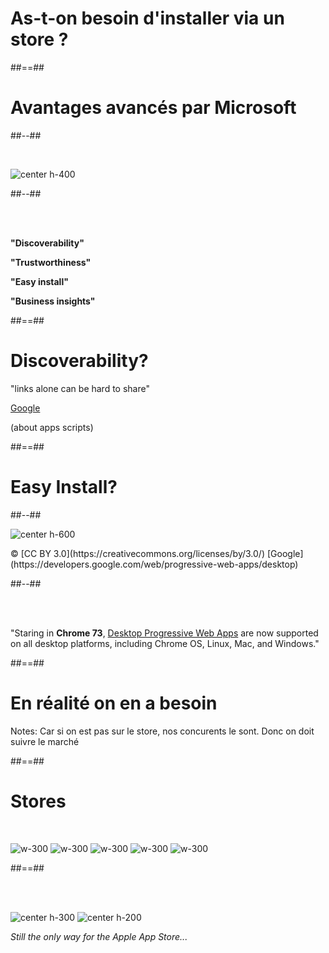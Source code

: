 <!-- .slide: class="transition-white sfeir-bg-pink" -->

# As-t-on besoin d'installer via un store ?

##==##

<!-- .slide: class="two-column-layout" -->

# Avantages avancés par Microsoft

##--##

<br>

![center h-400](./assets/images/windows-store.png)

##--##

<br><br>

**"Discoverability"**

**"Trustworthiness"**

**"Easy install"**

**"Business insights"**

##==##

<!-- .slide: class="flex-row" -->

# Discoverability?

"links alone can be hard to share"

[Google](https://developers.google.com/apps-script/guides/distribute-web-app)

(about apps scripts)

##==##

<!-- .slide: class="two-column-layout" -->

# Easy Install?

##--##

![center h-600](./assets/images/store/install-button.png)
<br>

<p class="copyright">
© [CC BY 3.0](https://creativecommons.org/licenses/by/3.0/) [Google](https://developers.google.com/web/progressive-web-apps/desktop)
</p>

##--##

<br><br>

"Staring in **Chrome 73**, [Desktop Progressive Web Apps](https://developers.google.com/web/progressive-web-apps/desktop)
are now supported on all desktop platforms, including Chrome OS, Linux, Mac, and Windows."

##==##

<!-- .slide: class="transition-white sfeir-bg-pink" -->

# En réalité on en a besoin

Notes:
Car si on est pas sur le store, nos concurents le sont. Donc on doit suivre le marché

##==##

<!-- .slide: class="flex-row" -->

# Stores

<br>

![w-300](./assets/images/windows-store.png)
![w-300](./assets/images/chrome-web-store-logo.png)
![w-300](./assets/images/gsuite-marketplace-logo.svg)
![w-300](./assets/images/Google_Play-logo.png)
![w-300](./assets/images/app-store-apple-logo.png)

##==##

<!-- .slide: class="flex-row" -->

<br><br>

![center h-300](./assets/images/store/cordova_logo.png)
![center h-200](./assets/images/capacitor-logo.jpg)

_Still the only way for the Apple App Store..._

